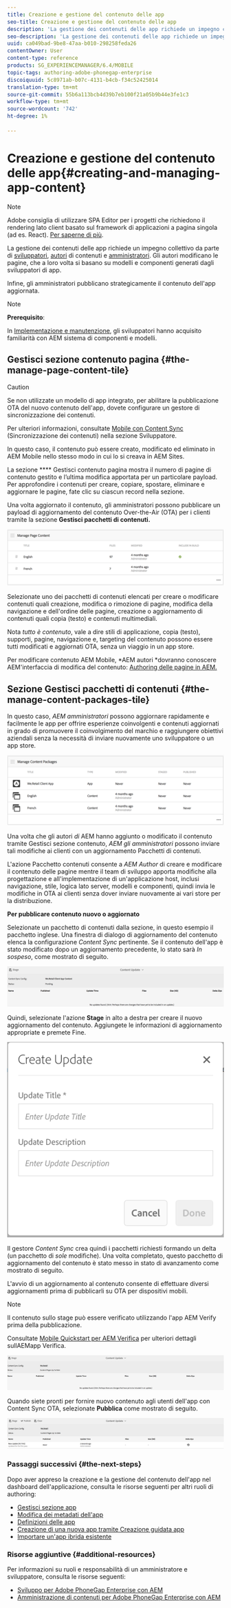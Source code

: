 ```yaml
---
title: Creazione e gestione del contenuto delle app
seo-title: Creazione e gestione del contenuto delle app
description: 'La gestione dei contenuti delle app richiede un impegno collettivo da parte di sviluppatori, autori di contenuti e amministratori.  Gli autori modificano le pagine, che a loro volta si basano su modelli e componenti generati dagli sviluppatori di app.  '
seo-description: 'La gestione dei contenuti delle app richiede un impegno collettivo da parte di sviluppatori, autori di contenuti e amministratori.  Gli autori modificano le pagine, che a loro volta si basano su modelli e componenti generati dagli sviluppatori di app.  '
uuid: ca049bad-9be8-47aa-b010-298258feda26
contentOwner: User
content-type: reference
products: SG_EXPERIENCEMANAGER/6.4/MOBILE
topic-tags: authoring-adobe-phonegap-enterprise
discoiquuid: 5c8971ab-b07c-4131-b4cb-f34c52425014
translation-type: tm+mt
source-git-commit: 55b6a113bcb4d39b7eb100f21a05b9b44e3fe1c3
workflow-type: tm+mt
source-wordcount: '742'
ht-degree: 1%

---
```



# Creazione e gestione del contenuto delle app{#creating-and-managing-app-content}

>[!NOTE]
>
> Adobe consiglia di utilizzare SPA Editor per i progetti che richiedono il rendering lato client basato sul framework di applicazioni a pagina singola (ad es. React). [Per saperne di più](/help/sites-developing/spa-overview.md).

La gestione dei contenuti delle app richiede un impegno collettivo da parte di [sviluppatori](#developer), [autori](#author) di contenuti e [amministratori](#administrator). Gli autori modificano le pagine, che a loro volta si basano su modelli e componenti generati dagli sviluppatori di app.

Infine, gli amministratori pubblicano strategicamente il contenuto dell&#39;app aggiornata.

>[!NOTE]
>
>**Prerequisito**:
>
>In [Implementazione e manutenzione](/help/sites-deploying/deploy.md), gli sviluppatori hanno acquisito familiarità con AEM sistema di componenti e modelli.

## Gestisci sezione contenuto pagina {#the-manage-page-content-tile}

>[!CAUTION]
>
>Se non utilizzate un modello di app integrato, per abilitare la pubblicazione OTA del nuovo contenuto dell&#39;app, dovete configurare un gestore di sincronizzazione dei contenuti.
>
>Per ulteriori informazioni, consultate [Mobile con Content Sync](/help/mobile/phonegap-contentsync.md) (Sincronizzazione dei contenuti) nella sezione Sviluppatore.

In questo caso, il contenuto può essere creato, modificato ed eliminato in  AEM Mobile nello stesso modo in cui lo si creava in  AEM Sites.

La sezione **** Gestisci contenuto pagina mostra il numero di pagine di contenuto gestito e l’ultima modifica apportata per un particolare payload. Per approfondire i contenuti per creare, copiare, spostare, eliminare e aggiornare le pagine, fate clic su ciascun record nella sezione.

Una volta aggiornato il contenuto, gli amministratori possono pubblicare un payload di aggiornamento del contenuto Over-the-Air (OTA) per i clienti tramite la sezione **Gestisci pacchetti di contenuti.**

![chlimage_1-161](assets/chlimage_1-161.png)

Selezionate uno dei pacchetti di contenuti elencati per creare o modificare contenuti quali creazione, modifica o rimozione di pagine, modifica della navigazione e dell&#39;ordine delle pagine, creazione o aggiornamento di contenuti quali copia (testo) e contenuti multimediali.

Nota *tutto è contenuto*, vale a dire stili di applicazione, copia (testo), supporti, pagine, navigazione e, targeting del contenuto possono essere tutti modificati e aggiornati OTA, senza un viaggio in un app store.

Per modificare  contenuto AEM Mobile, *AEM autori *dovranno conoscere AEM&#39;interfaccia di modifica del contenuto: [Authoring delle pagine in AEM.](/help/sites-authoring/qg-page-authoring.md)

## Sezione Gestisci pacchetti di contenuti {#the-manage-content-packages-tile}

In questo caso, *AEM amministratori* possono aggiornare rapidamente e facilmente le app per offrire esperienze coinvolgenti e contenuti aggiornati in grado di promuovere il coinvolgimento del marchio e raggiungere obiettivi aziendali senza la necessità di inviare nuovamente uno sviluppatore o un app store.

![chlimage_1-162](assets/chlimage_1-162.png)

Una volta che gli autori *di* AEM hanno aggiunto o modificato il contenuto tramite Gestisci sezione contenuto, *AEM gli amministratori* possono inviare tali modifiche ai clienti con un aggiornamento Pacchetti di contenuti.

L&#39;azione Pacchetto contenuti consente a *AEM Author* di creare e modificare il contenuto delle pagine mentre il team di sviluppo apporta modifiche alla progettazione e all&#39;implementazione di un&#39;applicazione host, inclusi navigazione, stile, logica lato server, modelli e componenti, quindi invia le modifiche in OTA ai clienti senza dover inviare nuovamente ai vari store per la distribuzione.

**Per pubblicare contenuto nuovo o aggiornato**

Selezionate un pacchetto di contenuti dalla sezione, in questo esempio il pacchetto inglese. Una finestra di dialogo di aggiornamento del contenuto elenca la configurazione *Content Sync* pertinente. Se il contenuto dell&#39;app è stato modificato dopo un aggiornamento precedente, lo stato sarà *In sospeso*, come mostrato di seguito.

![chlimage_1-163](assets/chlimage_1-163.png)

Quindi, selezionate l&#39;azione **Stage** in alto a destra per creare il nuovo aggiornamento del contenuto. Aggiungete le informazioni di aggiornamento appropriate e premete Fine.

![chlimage_1-164](assets/chlimage_1-164.png)

Il gestore *Content Sync* crea quindi i pacchetti richiesti formando un delta (un pacchetto di *sole* modifiche). Una volta completato, questo pacchetto di aggiornamento del contenuto è stato messo in stato di avanzamento come mostrato di seguito.

L&#39;avvio di un aggiornamento al contenuto consente di effettuare diversi aggiornamenti prima di pubblicarli su OTA per dispositivi mobili.

>[!NOTE]
>
>Il contenuto sullo stage può essere verificato utilizzando l&#39;app AEM Verify prima della pubblicazione.
>
>Consultate [Mobile Quickstart per AEM Verifica](/help/mobile/phonegap-mobile-quickstart.md) per ulteriori dettagli sullAEMapp Verifica.

![chlimage_1-165](assets/chlimage_1-165.png)

Quando siete pronti per fornire nuovo contenuto agli utenti dell&#39;app con Content Sync OTA, selezionate **Pubblica** come mostrato di seguito.

![chlimage_1-166](assets/chlimage_1-166.png)

### Passaggi successivi {#the-next-steps}

Dopo aver appreso la creazione e la gestione del contenuto dell&#39;app nel dashboard dell&#39;applicazione, consulta le risorse seguenti per altri ruoli di authoring:

* [Gestisci sezione app](/help/mobile/phonegap-app-details-tile.md)
* [Modifica dei metadati dell&#39;app](/help/mobile/phonegap-editmetadata.md)
* [Definizioni delle app](/help/mobile/phonegap-app-definitions.md)
* [Creazione di una nuova app tramite Creazione guidata app](/help/mobile/phonegap-create-new-app.md)
* [Importare un&#39;app ibrida esistente](/help/mobile/phonegap-adding-content-to-imported-app.md)

### Risorse aggiuntive {#additional-resources}

Per informazioni su ruoli e responsabilità di un amministratore e sviluppatore, consulta le risorse seguenti:

* [Sviluppo per  Adobe PhoneGap Enterprise con AEM](/help/mobile/developing-in-phonegap.md)
* [Amministrazione di contenuti per  Adobe PhoneGap Enterprise con AEM](/help/mobile/administer-phonegap.md)

